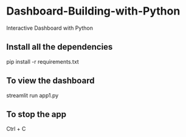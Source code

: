 # Dashboard-Building-with-Python
Interactive Dashboard with Python

## Install all the dependencies
pip install -r requirements.txt

## To view the dashboard
streamlit run app1.py

## To stop the app
Ctrl + C


